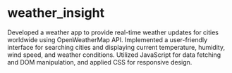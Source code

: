 # weather_insight
Developed a weather app to provide real-time weather updates for cities worldwide using  OpenWeatherMap API. Implemented a user-friendly interface for searching cities and displaying current temperature, humidity, wind speed, and weather conditions. Utilized JavaScript for data fetching and DOM manipulation, and applied CSS for responsive design.
